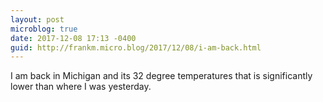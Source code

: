 ```yaml
---
layout: post
microblog: true
date: 2017-12-08 17:13 -0400
guid: http://frankm.micro.blog/2017/12/08/i-am-back.html
---
```

I am back in Michigan and its 32 degree temperatures that is significantly lower than where I was yesterday. 
